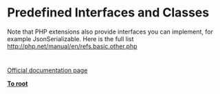 # Predefined Interfaces and Classes





Note that PHP extensions also provide interfaces you can implement, for example JsonSerializable.
Here is the full list http://php.net/manual/en/refs.basic.other.php

  

#

[Official documentation page](https://www.php.net/manual/en/reserved.interfaces.php)

**[To root](/README.md)**